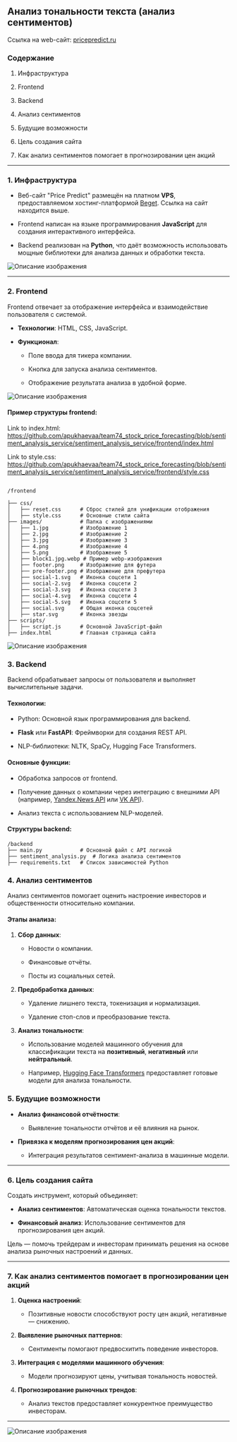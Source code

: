 ## Анализ тональности текста (анализ сентиментов)

Ссылка на web-сайт: [pricepredict.ru](https://pricepredict.ru/sentimennt_analysis/index.html)

### Содержание  



1. Инфраструктура

2. Frontend

3. Backend  

4. Анализ сентиментов
   
5. Будущие возможности

6. Цель создания сайта

7. Как анализ сентиментов помогает в прогнозировании цен акций



---



### 1. Инфраструктура  

- Веб-сайт "Price Predict" размещён на платном **VPS**, предоставляемом хостинг-платформой [Beget](https://beget.com/).  Ссылка на сайт находится выше.

- Frontend написан на языке программирования **JavaScript** для создания интерактивного интерфейса.  

- Backend реализован на **Python**, что даёт возможность использовать мощные библиотеки для анализа данных и обработки текста.  


![Описание изображения](./images/2.PNG)


---



### 2. Frontend  

Frontend отвечает за отображение интерфейса и взаимодействие пользователя с системой.  

- **Технологии**: HTML, CSS, JavaScript.  

- **Функционал**:  

  - Поле ввода для тикера компании.  

  - Кнопка для запуска анализа сентиментов.  

  - Отображение результата анализа в удобной форме.
    

![Описание изображения](./images/3.PNG)


#### Пример структуры frontend:

Link to index.html: https://github.com/apukhaevaa/team74_stock_price_forecasting/blob/sentiment_analysis_service/sentiment_analysis_service/frontend/index.html

Link to style.css: https://github.com/apukhaevaa/team74_stock_price_forecasting/blob/sentiment_analysis_service/sentiment_analysis_service/frontend/style.css


```plaintext

/frontend

├── css/
│   ├── reset.css      # Сброс стилей для унификации отображения
│   ├── style.css      # Основные стили сайта
├── images/            # Папка с изображениями
│   ├── 1.jpg          # Изображение 1
│   ├── 2.jpg          # Изображение 2
│   ├── 3.jpg          # Изображение 3
│   ├── 4.png          # Изображение 4
│   ├── 5.png          # Изображение 5
│   ├── block1.jpg.webp # Пример webp-изображения
│   ├── footer.png     # Изображение для футера
│   ├── pre-footer.png # Изображение для префутера
│   ├── social-1.svg   # Иконка соцсети 1
│   ├── social-2.svg   # Иконка соцсети 2
│   ├── social-3.svg   # Иконка соцсети 3
│   ├── social-4.svg   # Иконка соцсети 4
│   ├── social-5.svg   # Иконка соцсети 5
│   ├── social.svg     # Общая иконка соцсетей
│   ├── star.svg       # Иконка звезды
├── scripts/
│   ├── script.js      # Основной JavaScript-файл
├── index.html         # Главная страница сайта

```




![Описание изображения](./images/1.PNG)



### 3. Backend  

Backend обрабатывает запросы от пользователя и выполняет вычислительные задачи.  



#### Технологии:  

- Python: Основной язык программирования для backend.  

- **Flask** или **FastAPI**: Фреймворки для создания REST API.  

- NLP-библиотеки: NLTK, SpaCy, Hugging Face Transformers.  



#### Основные функции:  

- Обработка запросов от frontend.  

- Получение данных о компании через интеграцию с внешними API (например, [Yandex.News API](https://yandex.ru/dev/news/) или [VK API](https://vk.com/dev)).  

- Анализ текста с использованием NLP-моделей.  



#### Структуры backend:



```plaintext
/backend
├── main.py            # Основной файл с API логикой
├── sentiment_analysis.py  # Логика анализа сентиментов
├── requirements.txt   # Список зависимостей Python

```




### 4. Анализ сентиментов  

Анализ сентиментов помогает оценить настроение инвесторов и общественности относительно компании.  



#### Этапы анализа:  

1. **Сбор данных**:  

   - Новости о компании.  

   - Финансовые отчёты.  

   - Посты из социальных сетей.  



2. **Предобработка данных**:  

   - Удаление лишнего текста, токенизация и нормализация.  

   - Удаление стоп-слов и преобразование текста.  



3. **Анализ тональности**:  

   - Использование моделей машинного обучения для классификации текста на **позитивный**, **негативный** или **нейтральный**.  

   - Например, [Hugging Face Transformers](https://huggingface.co/) предоставляет готовые модели для анализа тональности.  





### 5. Будущие возможности  

- **Анализ финансовой отчётности**:  

  - Выявление тональности отчётов и её влияния на рынок.  

- **Привязка к моделям прогнозирования цен акций**:  

  - Интеграция результатов сентимент-анализа в машинные модели.  



---





### 6. Цель создания сайта  

Создать инструмент, который объединяет:  

- **Анализ сентиментов**: Автоматическая оценка тональности текстов.  

- **Финансовый анализ**: Использование сентиментов для прогнозирования цен акций.  



Цель — помочь трейдерам и инвесторам принимать решения на основе анализа рыночных настроений и данных.



---



### 7. Как анализ сентиментов помогает в прогнозировании цен акций  

1. **Оценка настроений**:  

   - Позитивные новости способствуют росту цен акций, негативные — снижению.  



2. **Выявление рыночных паттернов**:  

   - Сентименты помогают предвосхитить поведение инвесторов.  



3. **Интеграция с моделями машинного обучения**:  

   - Модели прогнозируют цены, учитывая тональность новостей.  



4. **Прогнозирование рыночных трендов**:  

   - Анализ текстов предоставляет конкурентное преимущество инвесторам.  



--- 

![Описание изображения](./images/4.jpg)























